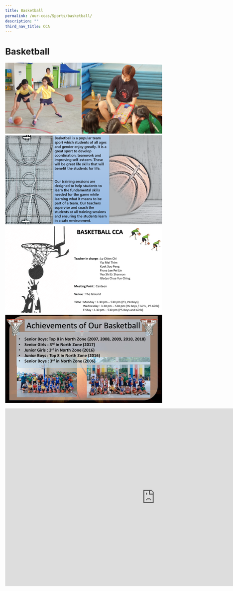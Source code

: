 ```yaml
---
title: Basketball
permalink: /our-ccas/Sports/basketball/
description: ""
third_nav_title: CCA
---
```



# Basketball 

![](/images/basketball%203.png)
![](/images/basketball%201.png)
![](/images/basketball%202.png)
![](/images/Basketball%2002.jpg)

<iframe allowfullscreen="true" height="569" width="960" frameborder="0" src="https://docs.google.com/presentation/d/e/2PACX-1vQjH4CnjB-VB7iLKAj-NZKza_2KWPaDqkedNRi8LOBdtceIvuJXnc517zO184WfvH7YtNDOCfQy2qYn/embed?start=true&amp;loop=false&amp;delayms=3000"></iframe>